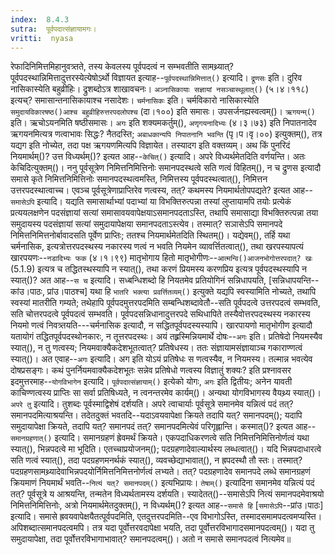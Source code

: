 ```yaml
---
index:  8.4.3
sutra:  पूर्वपदात्संज्ञायामगः।
vritti:  nyasa
---
```


रेफादिनिमित्तमिहानुवत्र्तते, तस्य केवलस्य पूर्वपदत्वं न सम्भवतीति सामथ्र्यात्? पूर्वपदस्थान्निमित्तादुत्तरस्येत्येषोऽर्थो विज्ञायत इत्याह--`पूर्वपदस्थान्निमित्तात्()` इत्यादि। `द्रूणसः` इति। दुरिव नासिकास्येति बहुव्रीहिः। द्रुशब्दोऽत्र शाखावचनः। `अञ्नासिकायाः सज्ञायां नसञ्चास्थूलात्()` (५।४।११८) इत्यच्? समासान्तनासिकायाश्च नसादेशः। 
`चर्मनासिकः` इति। चर्मविकारो नासिकास्येति `समुदायविकारषष्ठ()आश्च बहुव्रीहिरुत्तरपदलोपश्च` (दा।१००) इति समासः। उपसर्जनह्यस्वत्वम्()। `ऋगयन्म्()` इति। ऋचोऽयनमिति षष्ठीसमासः। 
`अगः` इति शक्यमकर्तुम्(), `अणृगयनादिभ्यः` (४।३।७३) इति निपातनादेव ऋगयनमित्यत्र णत्वाभावः सिद्धः? नैतदस्ति; `अबाधकान्यपि निपातनानि भवन्ति` (पृ।प।वृ।००) इत्युक्तम्(), तत्र यद्यग इति नोच्येत, तदा पक्ष ऋगयणमित्यपि विज्ञायेत। तस्यादग इति वक्तव्यम्। अथ किं पुनरिदं नियमार्थम्()? उत्त विध्यर्थम्()? इत्यत आह--`केचित्()` इत्यादि। अपरे विध्यर्थमेतदिति वर्णयन्ति। अतः केचिदित्युक्तम्()। ननु पूर्वसूत्रेण निमित्तनिमित्तिनोः समानपदस्थत्वे सति णत्वं विहितम्(), न च द्रुणस इत्यादौ समासे कृते निमित्तनिमित्तिनोः समानपदस्थत्वमस्ति, निमित्तस्य पूर्वपदस्थत्वात्(), निमित्तन उत्तरपदस्थात्वाच्च। एवञ्च पूर्वसूत्रेणाप्राप्तिरेव णत्वस्य, तत्? कथमस्य नियमार्थतोपपद्यते? इत्यत आह--`समासेऽपि` इत्यादि। यद्यति समासार्थाभ्यां पदाभ्यां या विभक्तिरुत्पन्ना तस्यां लुप्तायामपि तयोः प्रत्येकं प्रत्ययलक्षणेन पदसंज्ञायां सत्यां समासावयवापेक्षयाऽसमानपदताऽस्ति, तथापि समासाद्या विभक्तिरुत्पन्ना तया समुदायस्य पदसंज्ञायां सत्यां समुदायापेक्षया समानपदताऽस्त्येव। तस्मात्? सञासेऽपि समानपदे निमित्तनिमित्तनोर्बावादसति पूर्वेण प्राप्तिः; ततश्च नियमार्थमेतदिति स्थितम्()। यद्येवम्(), तर्हि यथा चर्मनासिक, इत्यत्रोत्तरपदस्थस्य नकारस्य णत्वं न भवति नियमेन व्यावर्त्तितत्वात्(), तथा खरपस्यापत्यं खारपयणः--`नडादिभ्यः फक` (४।१।९९) मातृभोगाय हितो मातृभोगीणः--`आत्मन्वि()आजनभोगोत्तरपदात्? खः` (5.1.9) इत्यत्र च तद्धितस्थस्यापि न स्यात्(), तथा करणं प्रियमस्य करणप्रिय इत्यत्र पूर्वपदस्थस्यापि न स्यात्()? अत आह--`स च` इत्यादि। सध्बन्धिशब्दो हि नियतमेव प्रतियोगिनं सन्निधापयति, [सन्निधापयन्ति--कांउ।पाठः, प्रांउ।पाठश्च] यथा हि `भातरि भक्त्या प्रवर्त्तितव्यम्()` इत्युक्ते यद्यपि स्वस्यामिति नोच्यते, तथापि स्वस्यां मातरीति गम्यते; तथेहापि पूर्वपदमुत्तरपदमिति सम्बन्धिशब्दावेतौ--सति पूर्वपदत्वे उत्तरपदत्वं सम्भवति, सति चोत्तरपदत्वे पूर्वपदत्वं सम्भवति। पूर्वपदसन्निधानादुत्तरपदे सथिधापिते तस्यैवोत्तरपदस्थस्य नकारस्य नियमो णत्वं निवत्र्तयति---चर्मनासिक इत्यादौ, न सद्धितपूर्वपदस्यस्यापि। खारपायणो मातृभोगीण इत्यादौ यतायोगं तद्धितपूर्वपदस्थोनकारः, न तूत्तरपदस्थः। अयं तह्र्रस्मिन्नियमार्थे दोषः--`अगः` इति। प्रतिषेदो नियमस्यैव स्यात्(), न तु णत्वस्य; नियमवाक्यैकदेशभूतत्वात्? प्रतिषेधस्य। ततः संज्ञायामसंज्ञायाञ्च गकाराण्णत्वं स्यात्()। अत एवाह--`अगः` इत्यादि। अग इति योऽयं प्रतिषेधः स णत्वस्यैव, न नियमस्य। तल्मान्न भवत्येव दोषप्रसङ्गः। कथं पुनर्नियमवाक्यैकदेशभूतः सन्नेव प्रतिषेधो णत्वस्य विज्ञातुं शक्यः? इति प्रश्नावसर इदमुत्तरमाह--`योगविभागेन` इत्यादि। `पूर्वपदात्संज्ञायाम्()` इत्येको योगः, `अगः` इति द्वितीयः; अनेन यावती काचिण्णत्वस्य प्राप्तिः सा सर्वा प्रतिषिध्यते, न त्वनन्तरमेव कार्यम्()। अन्यथा योगविभागस्य वैयथ्र्य स्यात्()। 
`अपरे तु` इत्यादि। तुशब्दः पूर्वस्माद्विशेषं दर्शयति। अपरे त्वाचार्याः पूर्वसूत्रे समानमेव यन्नित्वं पदं तत्? समानपदमित्याश्रयन्ति। तदेतदुक्तं भवतदि--यदाऽवयवापेक्षा क्रियते तदापि यत्? समानपदम्(); यदापि समुदायापेक्षा क्रियते, तदापि यत्? समानपदं तत्? समानपदमित्येवं परिगृह्लान्ति। कस्मात्()? इत्यत आह--`समानग्रहणात्()` इत्यादि। समानग्रहणं ह्रेवमर्थं क्रियते। एकपदाधिकरणत्वे सति निमित्तनिमित्तिनोर्णत्वं यथा स्यात्(), भिन्नपदत्वे मा भूदिति। एतच्चाप्रयोजनम्(); पदग्रहणादेवाल्यार्थस्य लब्धत्वात्()। यदि भिन्नपदाधारत्वे सति णत्वं स्यात्(), तदा पदग्रहणमनर्थकं स्यात्(), व्यवच्छेद्याभावात्(), न ह्रपदस्थौ तौ स्तः। तस्मात्? पदग्रहणसामथ्र्यादेवाभिन्नपदयोर्निमित्तनिमित्तनोर्णत्वं लभ्यते। तत्? पदग्रहणादेव समानपदे लब्धे समानग्रहणं क्रियमाणं नियमार्थं भवति--`नित्यं यत्? समानपदम्()` इत्यभिप्रायः। `तेषाम्()` इत्यादिना समानमेव यन्नित्यं पदं तत्? पूर्वसूत्रे य आश्रयन्ति, तन्मतेन विध्यर्थतामस्य दर्शयति। स्यादेतत्()--समासेऽपि नित्यं समानपदमेवाश्रयो निमित्तनिमित्तिनोः, अत्रो नियमार्थमेतदुक्तम्(), न विध्यर्थम्()? इत्यत आह--`समासे हि` [`समासेऽपि`--प्रांउ।पाठः] इत्यादि। समासे ह्रवयवापेक्षयैतत्पूर्वपदमिति, एतदुत्तरपदमिति--एव विभागोऽस्ति, तस्मादसमामपदत्वमप्यस्ति। अपिशब्दात्समानपदत्वमपि। तत्र यदा पूर्वोत्तरवदापेक्षा भयति, तदा पूर्वोत्तरविभागादसमानपदत्वम्()। यदा तु समुदायापेक्षा, तदा पूर्वोत्तरविभागाभावात्? समानपदत्वम्()। अतो न समासे समानपदत्वं नित्यमेव॥
